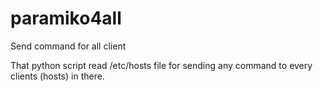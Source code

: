 paramiko4all
============

Send command for all client

That python script read /etc/hosts file for sending any command to every clients (hosts) in there.
